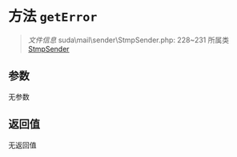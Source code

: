 # 方法 `getError`

> *文件信息* suda\mail\sender\StmpSender.php: 228~231
> 所属类 [StmpSender](../StmpSender.md)




## 参数


无参数


## 返回值

无返回值
